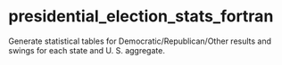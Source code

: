 # presidential_election_stats_fortran
Generate statistical tables for Democratic/Republican/Other results and swings for each state and U. S. aggregate.
